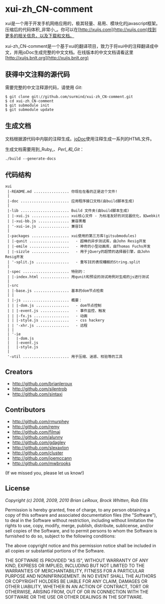 xui-zh_CN-comment
=================

xui是一个用于开发手机网络应用的，极其轻量、易用、模块化的javascript框架。压缩后的代码体积_非常小_。你可以在[http://xuijs.com](http://xuijs.com)找到更多的相关信息，以及下载和文档。

xui-zh_CN-comment是一个基于xui的翻译项目，致力于将xui中的注释翻译成中文，并用joDoc生成完整的中文文档。在线版本的中文文档请看这里[http://xuijs.bnlt.org](http://xuijs.bnlt.org)

获得中文注释的源代码
--------------------

需要完整的中文注释源代码，请使用 _Git_:

    $ git clone git://github.com/surmind/xui-zh_CN-comment.git
    $ cd xui-zh_CN-comment
    $ git submodule init
    $ git submodule update

生成文档
--------

文档根据源代码中内联的注释生成。[joDoc](https://github.com/davebalmer/jodoc)使用注释生成一系列的HTML文件。

生成文档需要用到_Ruby_、_Perl_和_Git_：

    ./build --generate-docs

代码结构
--------

    xui
     |-README.md ................ 你现在在看的正是这个文件!
     |
     |-doc ...................... 应用程序接口文档(由build脚本生成)
     |
     |-lib ...................... Build 文件夹(由build脚本生成)
     | |-xui.js ................. xui核心文件 - 为标准友好的浏览器优化，如webkit
     | |-xui-bb.js .............. 兼容黑莓
     | '-xui-ie.js .............. 兼容IE
     |
     |-packages ................. xui使用的第三方库(gitsubmodules)
     | |-qunit ..................   - 超棒的异步测试库，由John Resig开发
     | |-emile ..................   - 神奇的小型动画库，由Thomas Fuchs开发
     | |-sizzle .................   - 用于jQuery的超赞的选择器引擎，由John Resig开发
     | '-split.js ...............   - 重写IE的表现糟糕的String.split
     |
     |-spec ..................... 特别的：
     | |-index.html ............. 用qunit和预设的测试用例对生成的js进行测试
     |
     |-src
     | |-base.js ................ 基本的dom节点检索
     | |
     | |-js ..................... 概要：
     | | |-dom.js ...............   - dom节点控制 
     | | |-event.js .............   - 事件监控、触发
     | | |-fx.js ................   - 动画
     | | |-style.js .............   - css hackery
     | | '-xhr.js ...............   - 远程
     | |
     | '-ie
     |   |-dom.js
     |   |-event.js
     |   |-style.js
     |
     '-util ..................... 用于压缩、迷惑、校验等的工具

Creators
--------

- http://github.com/brianleroux
- http://github.com/silentrob
- http://github.com/sintaxi


Contributors
------------

- http://github.com/rmurphey 
- http://github.com/remy
- http://github.com/filmaj
- http://github.com/alunny
- http://github.com/gdagley
- http://github.com/slexaxton
- http://github.com/cluster
- http://github.com/joemccann
- http://github.com/mwbrooks

(If we missed you, please let us know!)

License
-------

_Copyright (c) 2008, 2009, 2010 Brian LeRoux, Brock Whitten, Rob Ellis_

Permission is hereby granted, free of charge, to any person obtaining
a copy of this software and associated documentation files (the
"Software"), to deal in the Software without restriction, including
without limitation the rights to use, copy, modify, merge, publish,
distribute, sublicense, and/or sell copies of the Software, and to
permit persons to whom the Software is furnished to do so, subject to
the following conditions:

The above copyright notice and this permission notice shall be included
in all copies or substantial portions of the Software.

THE SOFTWARE IS PROVIDED "AS IS", WITHOUT WARRANTY OF ANY KIND,
EXPRESS OR IMPLIED, INCLUDING BUT NOT LIMITED TO THE WARRANTIES OF
MERCHANTABILITY, FITNESS FOR A PARTICULAR PURPOSE AND NONINFRINGEMENT.
IN NO EVENT SHALL THE AUTHORS OR COPYRIGHT HOLDERS BE LIABLE FOR ANY
CLAIM, DAMAGES OR OTHER LIABILITY, WHETHER IN AN ACTION OF CONTRACT,
TORT OR OTHERWISE, ARISING FROM, OUT OF OR IN CONNECTION WITH THE
SOFTWARE OR THE USE OR OTHER DEALINGS IN THE SOFTWARE.
